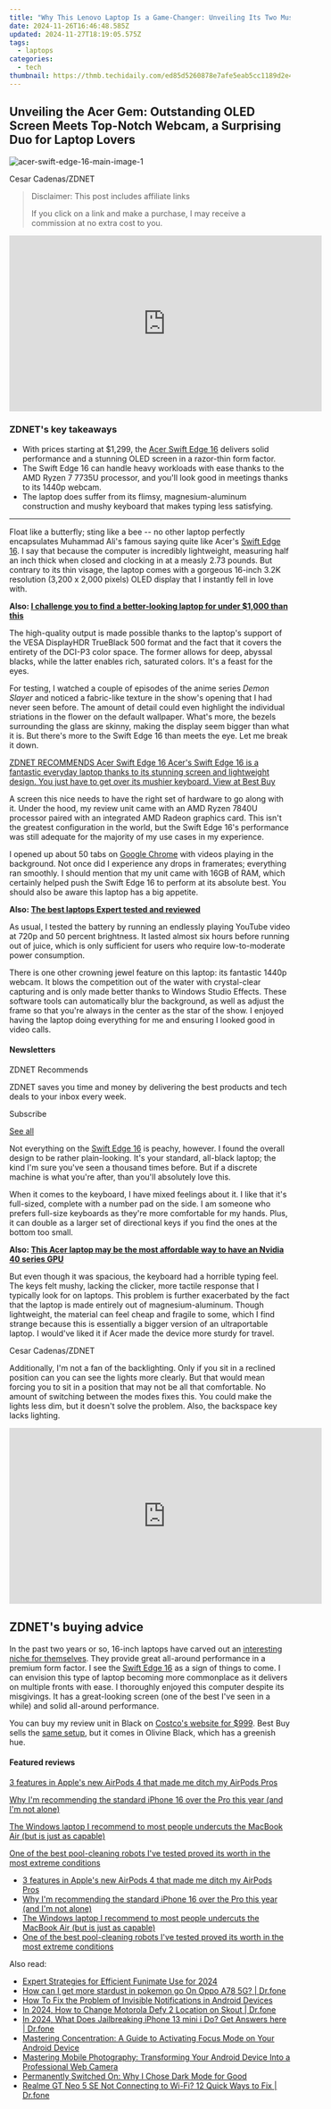```yaml
---
title: "Why This Lenovo Laptop Is a Game-Changer: Unveiling Its Two Must-Have Characteristics for Tech Savvy Users on ZDNET"
date: 2024-11-26T16:46:48.585Z
updated: 2024-11-27T18:19:05.575Z
tags:
  - laptops
categories:
  - tech
thumbnail: https://thmb.techidaily.com/ed85d5260878e7afe5eab5cc1189d2e4580a5c9f5e7d77e30ca04d5bf449b804.jpg
---
```


## Unveiling the Acer Gem: Outstanding OLED Screen Meets Top-Notch Webcam, a Surprising Duo for Laptop Lovers

![acer-swift-edge-16-main-image-1](https://www.zdnet.com/a/img/resize/f8f242e5fbd08f0ba3cdbc5de80696b0d61993c8/2023/11/08/d372d63b-ad67-49e1-a6b7-2936a34aef9b/acer-swift-edge-16-main-image-1.jpg?auto=webp&width=1280)

Cesar Cadenas/ZDNET

>  Disclaimer: This post includes affiliate links
>
>  If you click on a link and make a purchase, I may receive a commission at no extra cost to you.
>

<!-- affiliate ads begin -->
<iframe width="560" height="315" src="https://www.youtube.com/embed/X18Dq7rV-xI?si=twFfXIPD0TFmC5EM&autoplay=1" title="YouTube video player" frameborder="0" allow="accelerometer; autoplay; clipboard-write; encrypted-media; gyroscope; picture-in-picture; web-share" referrerpolicy="strict-origin-when-cross-origin" allowfullscreen></iframe>
<!-- affiliate ads end -->

### ZDNET's key takeaways

   * With prices starting at $1,299, the [Acer Swift Edge 16](https://shop-links.co/link/?url=https%3A%2F%2Fwww.bestbuy.com%2Fsite%2Facer-swift-edge-16-16-3-2k-120hz-oled-laptop-amd-ryzen-7-7840u-with-16gb-lpddr5-memory-1tb-pcie-gen-4-ssd-olivine-black%2F6546242.p%3FskuId%3D6546242&publisher_slug=itechdaily19598&exclusive=1) delivers solid performance and a stunning OLED screen in a razor-thin form factor.
   * The Swift Edge 16 can handle heavy workloads with ease thanks to the AMD Ryzen 7 7735U processor, and you'll look good in meetings thanks to its 1440p webcam.
   * The laptop does suffer from its flimsy, magnesium-aluminum construction and mushy keyboard that makes typing less satisfying.

---

Float like a butterfly; sting like a bee -- no other laptop perfectly encapsulates Muhammad Ali's famous saying quite like Acer's [Swift Edge 16](https://shop-links.co/link/?url=https%3A%2F%2Fwww.bestbuy.com%2Fsite%2Facer-swift-edge-16-16-3-2k-120hz-oled-laptop-amd-ryzen-7-7840u-with-16gb-lpddr5-memory-1tb-pcie-gen-4-ssd-olivine-black%2F6546242.p%3FskuId%3D6546242&publisher_slug=itechdaily19598&exclusive=1). I say that because the computer is incredibly lightweight, measuring half an inch thick when closed and clocking in at a measly 2.73 pounds. But contrary to its thin visage, the laptop comes with a gorgeous 16-inch 3.2K resolution (3,200 x 2,000 pixels) OLED display that I instantly fell in love with.

**Also: [I challenge you to find a better-looking laptop for under $1,000 than this](https://www.zdnet.com/article/i-challenge-you-to-find-a-better-looking-laptop-for-under-1000-than-this/)**

The high-quality output is made possible thanks to the laptop's support of the VESA DisplayHDR TrueBlack 500 format and the fact that it covers the entirety of the DCI-P3 color space. The former allows for deep, abyssal blacks, while the latter enables rich, saturated colors. It's a feast for the eyes. 

For testing, I watched a couple of episodes of the anime series _Demon Slayer_ and noticed a fabric-like texture in the show's opening that I had never seen before. The amount of detail could even highlight the individual striations in the flower on the default wallpaper. What's more, the bezels surrounding the glass are skinny, making the display seem bigger than what it is. But there's more to the Swift Edge 16 than meets the eye. Let me break it down.

[ZDNET RECOMMENDS Acer Swift Edge 16 Acer's Swift Edge 16 is a fantastic everyday laptop thanks to its stunning screen and lightweight design. You just have to get over its mushier keyboard. View at Best Buy](https://shop-links.co/link/?url=https%3A%2F%2Fwww.bestbuy.com%2Fsite%2Facer-swift-edge-16-16-3-2k-120hz-oled-laptop-amd-ryzen-7-7840u-with-16gb-lpddr5-memory-1tb-pcie-gen-4-ssd-olivine-black%2F6546242.p%3FskuId%3D6546242&publisher_slug=itechdaily19598&exclusive=1)

A screen this nice needs to have the right set of hardware to go along with it. Under the hood, my review unit came with an AMD Ryzen 7840U processor paired with an integrated AMD Radeon graphics card. This isn't the greatest configuration in the world, but the Swift Edge 16's performance was still adequate for the majority of my use cases in my experience. 

I opened up about 50 tabs on [Google Chrome](https://www.zdnet.com/home-and-office/networking/chrome-is-obviously-the-top-browser-but-you-wont-believe-whats-2/) with videos playing in the background. Not once did I experience any drops in framerates; everything ran smoothly. I should mention that my unit came with 16GB of RAM, which certainly helped push the Swift Edge 16 to perform at its absolute best. You should also be aware this laptop has a big appetite.

**Also: [The best laptops Expert tested and reviewed](https://www.zdnet.com/article/best-laptop/)**

 As usual, I tested the battery by running an endlessly playing YouTube video at 720p and 50 percent brightness. It lasted almost six hours before running out of juice, which is only sufficient for users who require low-to-moderate power consumption.

There is one other crowning jewel feature on this laptop: its fantastic 1440p webcam. It blows the competition out of the water with crystal-clear capturing and is only made better thanks to Windows Studio Effects. These software tools can automatically blur the background, as well as adjust the frame so that you're always in the center as the star of the show. I enjoyed having the laptop doing everything for me and ensuring I looked good in video calls.

#### Newsletters

ZDNET Recommends

ZDNET saves you time and money by delivering the best products and tech deals to your inbox every week.

 Subscribe

[See all](https://www.zdnet.com/newsletters/)

Not everything on the [Swift Edge 16](https://www.acer.com/us-en/laptops/swift/swift-edge#filterHeader) is peachy, however. I found the overall design to be rather plain-looking. It's your standard, all-black laptop; the kind I'm sure you've seen a thousand times before. But if a discrete machine is what you're after, than you'll absolutely love this.

When it comes to the keyboard, I have mixed feelings about it. I like that it's full-sized, complete with a number pad on the side. I am someone who prefers full-size keyboards as they're more comfortable for my hands. Plus, it can double as a larger set of directional keys if you find the ones at the bottom too small.

**Also: [This Acer laptop may be the most affordable way to have an Nvidia 40 series GPU](https://www.zdnet.com/article/this-acer-laptop-may-be-the-most-affordable-way-to-have-an-nvidia-40-series-gpu/)**

But even though it was spacious, the keyboard had a horrible typing feel. The keys felt mushy, lacking the clicker, more tactile response that I typically look for on laptops. This problem is further exacerbated by the fact that the laptop is made entirely out of magnesium-aluminum. Though lightweight, the material can feel cheap and fragile to some, which I find strange because this is essentially a bigger version of an ultraportable laptop. I would've liked it if Acer made the device more sturdy for travel.

Cesar Cadenas/ZDNET

Additionally, I'm not a fan of the backlighting. Only if you sit in a reclined position can you can see the lights more clearly. But that would mean forcing you to sit in a position that may not be all that comfortable. No amount of switching between the modes fixes this. You could make the lights less dim, but it doesn't solve the problem. Also, the backspace key lacks lighting.

<!-- affiliate ads begin -->
<iframe width="560" height="315" src="https://www.youtube.com/embed/YfEPmG_O6F8?si=93ZTVtH_zjFRz5eh&autoplay=1" title="YouTube video player" frameborder="0" allow="accelerometer; autoplay; clipboard-write; encrypted-media; gyroscope; picture-in-picture; web-share" referrerpolicy="strict-origin-when-cross-origin" allowfullscreen></iframe>
<!-- affiliate ads end -->

## ZDNET's buying advice

In the past two years or so, 16-inch laptops have carved out an [interesting niche for themselves](https://www.zdnet.com/article/why-your-next-laptop-is-going-to-be-16-inches/). They provide great all-around performance in a premium form factor. I see the [Swift Edge 16](https://shop-links.co/link/?url=https%3A%2F%2Fwww.bestbuy.com%2Fsite%2Facer-swift-edge-16-16-3-2k-120hz-oled-laptop-amd-ryzen-7-7840u-with-16gb-lpddr5-memory-1tb-pcie-gen-4-ssd-olivine-black%2F6546242.p%3FskuId%3D6546242&publisher_slug=itechdaily19598&exclusive=1) as a sign of things to come. I can envision this type of laptop becoming more commonplace as it delivers on multiple fronts with ease. I thoroughly enjoyed this computer despite its misgivings. It has a great-looking screen (one of the best I've seen in a while) and solid all-around performance.

You can buy my review unit in Black on [Costco's website for $999](https://www.anrdoezrs.net/links/9041660/type/dlg/sid/zd-%5F%5FCOM%5FCLICK%5FID%5F%5F-dtp/https://www.costco.com/acer-swift-edge-16%22-4k-oled-laptop---amd-ryzen-7-7735u---windows-11.product.4000154421.html). Best Buy sells the [same setup](https://shop-links.co/link/?url=https%3A%2F%2Fwww.bestbuy.com%2Fsite%2Facer-swift-edge-16-16-3-2k-120hz-oled-laptop-amd-ryzen-7-7840u-with-16gb-lpddr5-memory-1tb-pcie-gen-4-ssd-olivine-black%2F6546242.p%3FskuId%3D6546242&publisher_slug=itechdaily19598&exclusive=1), but it comes in Olivine Black, which has a greenish hue.

#### Featured reviews

[3 features in Apple's new AirPods 4 that made me ditch my AirPods Pros](https://www.zdnet.com/article/3-features-in-apples-new-airpods-4-that-made-me-ditch-my-airpods-pros/ "3 features in Apple's new AirPods 4 that made me ditch my AirPods Pros")

[Why I'm recommending the standard iPhone 16 over the Pro this year (and I'm not alone)](https://www.zdnet.com/article/why-im-recommending-the-standard-iphone-16-over-the-pro-this-year-and-im-not-alone/ "Why I'm recommending the standard iPhone 16 over the Pro this year (and I'm not alone)")

[The Windows laptop I recommend to most people undercuts the MacBook Air (but is just as capable)](https://www.zdnet.com/article/the-windows-laptop-i-recommend-to-most-people-undercuts-the-macbook-air-but-is-just-as-capable/ "The Windows laptop I recommend to most people undercuts the MacBook Air (but is just as capable)")

[One of the best pool-cleaning robots I've tested proved its worth in the most extreme conditions](https://www.zdnet.com/article/one-of-the-best-pool-cleaning-robots-ive-tested-is-450-off-for-prime-day/ "One of the best pool-cleaning robots I've tested proved its worth in the most extreme conditions")

* [3 features in Apple's new AirPods 4 that made me ditch my AirPods Pros](https://www.zdnet.com/article/3-features-in-apples-new-airpods-4-that-made-me-ditch-my-airpods-pros/ "3 features in Apple's new AirPods 4 that made me ditch my AirPods Pros")
* [Why I'm recommending the standard iPhone 16 over the Pro this year (and I'm not alone)](https://www.zdnet.com/article/why-im-recommending-the-standard-iphone-16-over-the-pro-this-year-and-im-not-alone/ "Why I'm recommending the standard iPhone 16 over the Pro this year (and I'm not alone)")
* [The Windows laptop I recommend to most people undercuts the MacBook Air (but is just as capable)](https://www.zdnet.com/article/the-windows-laptop-i-recommend-to-most-people-undercuts-the-macbook-air-but-is-just-as-capable/ "The Windows laptop I recommend to most people undercuts the MacBook Air (but is just as capable)")
* [One of the best pool-cleaning robots I've tested proved its worth in the most extreme conditions](https://www.zdnet.com/article/one-of-the-best-pool-cleaning-robots-ive-tested-is-450-off-for-prime-day/ "One of the best pool-cleaning robots I've tested proved its worth in the most extreme conditions")

<ins class="adsbygoogle"
     style="display:block"
     data-ad-format="autorelaxed"
     data-ad-client="ca-pub-7571918770474297"
     data-ad-slot="1223367746"></ins>

<ins class="adsbygoogle"
     style="display:block"
     data-ad-client="ca-pub-7571918770474297"
     data-ad-slot="8358498916"
     data-ad-format="auto"
     data-full-width-responsive="true"></ins>

<span class="atpl-alsoreadstyle">Also read:</span>
<div><ul>
<li><a href="https://some-knowledge.techidaily.com/expert-strategies-for-efficient-funimate-use-for-2024/"><u>Expert Strategies for Efficient Funimate Use for 2024</u></a></li>
<li><a href="https://android-pokemon-go.techidaily.com/how-can-i-get-more-stardust-in-pokemon-go-on-oppo-a78-5g-drfone-by-drfone-virtual-android/"><u>How can I get more stardust in pokemon go On Oppo A78 5G? | Dr.fone</u></a></li>
<li><a href="https://hardware-reviews.techidaily.com/how-to-fix-the-problem-of-invisible-notifications-in-android-devices/"><u>How To Fix the Problem of Invisible Notifications in Android Devices</u></a></li>
<li><a href="https://location-social.techidaily.com/in-2024-how-to-change-motorola-defy-2-location-on-skout-drfone-by-drfone-virtual-android/"><u>In 2024, How to Change Motorola Defy 2 Location on Skout | Dr.fone</u></a></li>
<li><a href="https://iphone-unlock.techidaily.com/in-2024-what-does-jailbreaking-iphone-13-mini-i-do-get-answers-here-drfone-by-drfone-ios/"><u>In 2024, What Does Jailbreaking iPhone 13 mini i Do? Get Answers here | Dr.fone</u></a></li>
<li><a href="https://hardware-reviews.techidaily.com/mastering-concentration-a-guide-to-activating-focus-mode-on-your-android-device/"><u>Mastering Concentration: A Guide to Activating Focus Mode on Your Android Device</u></a></li>
<li><a href="https://hardware-reviews.techidaily.com/mastering-mobile-photography-transforming-your-android-device-into-a-professional-web-camera/"><u>Mastering Mobile Photography: Transforming Your Android Device Into a Professional Web Camera</u></a></li>
<li><a href="https://hardware-reviews.techidaily.com/permanently-switched-on-why-i-chose-dark-mode-for-good/"><u>Permanently Switched On: Why I Chose Dark Mode for Good</u></a></li>
<li><a href="https://howto.techidaily.com/realme-gt-neo-5-se-not-connecting-to-wi-fi-12-quick-ways-to-fix-drfone-by-drfone-fix-android-problems-fix-android-problems/"><u>Realme GT Neo 5 SE Not Connecting to Wi-Fi? 12 Quick Ways to Fix | Dr.fone</u></a></li>
</ul></div>

